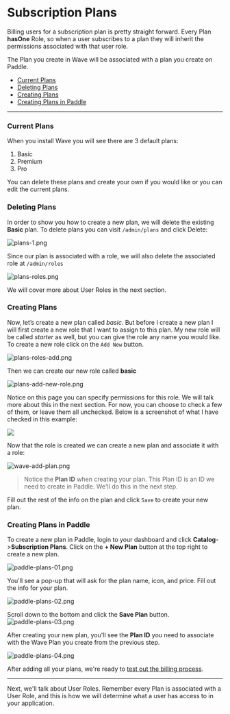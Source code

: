# Subscription Plans
Billing users for a subscription plan is pretty straight forward. Every Plan **hasOne** Role, so when a user subscribes to a plan they will inherit the permissions associated with that user role.

The Plan you create in Wave will be associated with a plan you create on Paddle.

- [Current Plans](#current-plans)
- [Deleting Plans](#delete-plans)
- [Creating Plans](#create-plans)
- [Creating Plans in Paddle](#create-plans-paddle)

---

<a name="current-plans"></a>
### Current Plans

When you install Wave you will see there are 3 default plans:

1. Basic
2. Premium
3. Pro

You can delete these plans and create your own if you would like or you can edit the current plans.

<a name="delete-plans"></a>
### Deleting Plans

In order to show you how to create a new plan, we will delete the existing **Basic** plan. To delete plans you can visit `/admin/plans` and click Delete:

![plans-1.png](https://cdn.devdojo.com/images/april2021/plans-1.png)

Since our plan is associated with a role, we will also delete the associated role at `/admin/roles`

![plans-roles.png](https://cdn.devdojo.com/images/april2021/plans-roles.png)

We will cover more about User Roles in the next section.

<a name="create-plans"></a>
### Creating Plans

Now, let’s create a new plan called *basic*. But before I create a new plan I will first create a new role that I want to assign to this plan. My new role will be called *starter* as well, but you can give the role any name you would like. To create a new role click on the `Add New` button.

![plans-roles-add.png](https://cdn.devdojo.com/images/april2021/plans-roles-add.png)

Then we can create our new role called **basic**

![plans-add-new-role.png](https://cdn.devdojo.com/images/april2021/plans-add-new-role.png)

Notice on this page you can specify permissions for this role. We will talk more about this in the next section. For now, you can choose to check a few of them, or leave them all unchecked. Below is a screenshot of what I have checked in this example:

![](/wave/img/docs/1.0/wave-role-permissions.png)

Now that the role is created we can create a new plan and associate it with a role:

![wave-add-plan.png](https://cdn.devdojo.com/images/april2021/wave-add-plan.png)

> Notice the **Plan ID** when creating your plan. This Plan ID is an ID we need to create in Paddle. We'll do this in the next step.

Fill out the rest of the info on the plan and click `Save` to create your new plan.

<a name="create-plans-paddle"></a>
### Creating Plans in Paddle

To create a new plan in Paddle, login to your dashboard and click **Catalog**->**Subscription Plans**. Click on the **+ New Plan** button at the top right to create a new plan.

![paddle-plans-01.png](https://cdn.devdojo.com/images/april2021/paddle-plans-01.png)

You'll see a pop-up that will ask for the plan name, icon, and price. Fill out the info for your plan.

![paddle-plans-02.png](https://cdn.devdojo.com/images/april2021/paddle-plans-02.png)

Scroll down to the bottom and click the **Save Plan** button.
![paddle-plans-03.png](https://cdn.devdojo.com/images/april2021/paddle-plans-03.png)

After creating your new plan, you'll see the **Plan ID** you need to associate with the Wave Plan you create from the previous step.

![paddle-plans-04.png](https://cdn.devdojo.com/images/april2021/paddle-plans-04.png)

After adding all your plans, we're ready to [test out the billing process](/docs/features/billing#test-billing).

---

Next, we'll talk about User Roles. Remember every Plan is associated with a User Role, and this is how we will determine what a user has access to in your application.
